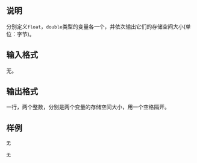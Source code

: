 <h2>说明</h2>

分别定义<code>float</code>，<code>double</code>类型的变量各一个，并依次输出它们的存储空间大小(单位：字节)。
<h2>输入格式</h2>

无。

<h2>输出格式</h2>

一行，两个整数，分别是两个变量的存储空间大小，用一个空格隔开。

<h2>样例</h2>
<pre><code class="language-input1">无</code></pre><pre><code class="language-output1">无</code></pre>
